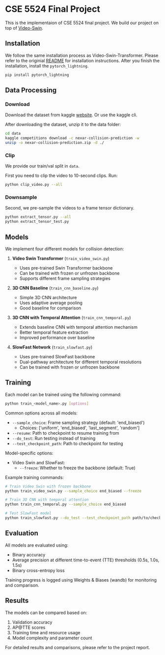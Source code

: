 # CSE 5524 Final Project

This is the implementaion of CSE 5524 final project. We build our project on top of [Video-Swin](https://github.com/SwinTransformer/Video-Swin-Transformer). 

## Installation 

We follow the same installation process as Video-Swin-Transformer. Please refer to the originial [README](video_swin_README.md) for installation instructions.
After you finish the installation, install the `pytorch_lightning`.

```bash
pip install pytorch_lightning
```

## Data Processing

### Download
Download the dataset from kaggle [website](https://www.kaggle.com/competitions/nexar-collision-prediction/data). Or use the kaggle cli.

After downloading the dataset, unzip it to the data folder:
```bash
cd data
kaggle competitions download -c nexar-collision-prediction -w
unzip -o nexar-collision-prediction.zip -d ./
```
### Clip

We provide our train/val split in `data`.

First you need to clip the video to 10-second clips. Run:
```bash
python clip_video.py --all
```

### Downsample

Second, we pre-sample the videos to a frame tensor dictionary.
```bash
python extract_tensor.py --all
python extract_tensor_test.py
```

## Models

We implement four different models for collision detection:

1. **Video Swin Transformer** (`train_video_swin.py`)
   - Uses pre-trained Swin Transformer backbone
   - Can be trained with frozen or unfrozen backbone
   - Supports different frame sampling strategies

2. **3D CNN Baseline** (`train_cnn_baseline.py`)
   - Simple 3D CNN architecture
   - Uses adaptive average pooling
   - Good baseline for comparison

3. **3D CNN with Temporal Attention** (`train_cnn_temporal.py`)
   - Extends baseline CNN with temporal attention mechanism
   - Better temporal feature extraction
   - Improved performance over baseline

4. **SlowFast Network** (`train_slowfast.py`)
   - Uses pre-trained SlowFast backbone
   - Dual-pathway architecture for different temporal resolutions
   - Can be trained with frozen or unfrozen backbone

## Training

Each model can be trained using the following command:

```bash
python train_<model_name>.py [options]
```

Common options across all models:
- `--sample_choice`: Frame sampling strategy (default: 'end_biased')
  - Choices: ['uniform', 'end_biased', 'last_segment', 'random']
- `--resume`: Path to checkpoint to resume training from
- `--do_test`: Run testing instead of training
- `--test_checkpoint_path`: Path to checkpoint for testing

Model-specific options:
- Video Swin and SlowFast:
  - `--freeze`: Whether to freeze the backbone (default: True)

Example training commands:
```bash
# Train Video Swin with frozen backbone
python train_video_swin.py --sample_choice end_biased --freeze

# Train 3D CNN with temporal attention
python train_cnn_temporal.py --sample_choice end_biased

# Test SlowFast model
python train_slowfast.py --do_test --test_checkpoint_path path/to/checkpoint
```

## Evaluation

All models are evaluated using:
- Binary accuracy
- Average precision at different time-to-event (TTE) thresholds (0.5s, 1.0s, 1.5s)
- Binary cross-entropy loss

Training progress is logged using Weights & Biases (wandb) for monitoring and comparison.

## Results

The models can be compared based on:
1. Validation accuracy
2. AP@TTE scores
3. Training time and resource usage
4. Model complexity and parameter count

For detailed results and comparisons, please refer to the project report.
